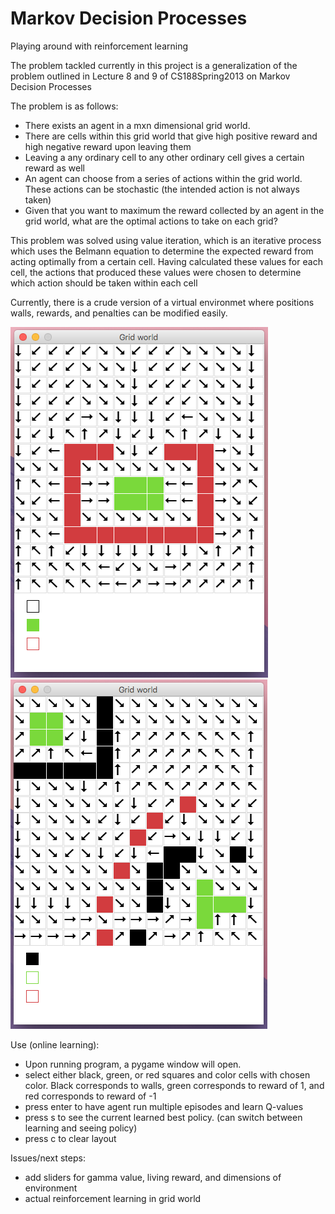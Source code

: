 # Markov Decision Processes
Playing around with reinforcement learning

The problem tackled currently in this project is a generalization of the problem outlined in Lecture 8 and 9 of CS188Spring2013 on Markov Decision Processes 

The problem is as follows:
* There exists an agent in a mxn dimensional grid world.
* There are cells within this grid world that give high positive reward and high negative reward upon leaving them
* Leaving a any ordinary cell to any other ordinary cell gives a certain reward as well
* An agent can choose from a series of actions within the grid world. These actions can be stochastic (the intended action is not always taken)
* Given that you want to maximum the reward collected by an agent in the grid world, what are the optimal actions to take on each grid?


This problem was solved using value iteration, which is an iterative process which uses the Belmann equation to determine the expected reward from acting optimally from a certain cell.
Having calculated these values for each cell, the actions that produced these values were chosen to determine which action should be taken within each cell


Currently, there is a crude version of a virtual environmet where positions walls, rewards, and penalties can be modified easily.

![alt text](https://github.com/quawood/RLearning/blob/master/images/current1.png)
![alt text](https://github.com/quawood/RLearning/blob/master/images/current2.png)

Use (online learning):
* Upon running program, a pygame window will open.
* select either black, green, or red squares and color cells with chosen color. Black corresponds to walls, green corresponds to reward of 1, and red corresponds to reward of -1
* press enter to have agent run multiple episodes and learn Q-values
* press s to see the current learned best policy. (can switch between learning and seeing policy)
* press c to clear layout

Issues/next steps:
* add sliders for gamma value, living reward, and dimensions of environment
* actual reinforcement learning in grid world
